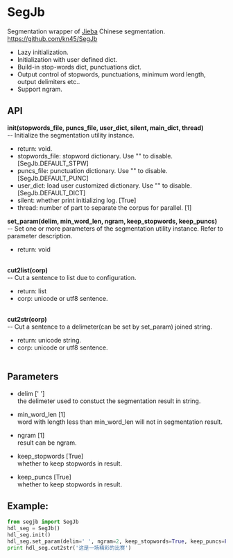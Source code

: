 # SegJb
Segmentation wrapper of [Jieba](https://github.com/fxsjy/jieba) Chinese segmentation.  
https://github.com/kn45/SegJb

- Lazy initialization.  
- Initialization with user defined dict.  
- Build-in stop-words dict, punctuations dict.  
- Output control of stopwords, punctuations, minimum word length, output delimiters etc..  
- Support ngram.  

## API

**init(stopwords_file, puncs_file, user_dict, silent, main_dict, thread)**  
-- Initialize the segmentation utility instance.  
- return: void.  
- stopwords_file: stopword dictionary. Use "" to disable. [SegJb.DEFAULT_STPW]  
- puncs_file: punctuation dictionary. Use "" to disable. [SegJb.DEFAULT_PUNC]  
- user_dict: load user customized dictionary. Use "" to disable. [SegJb.DEFAULT_DICT]  
- silent: whether print initializing log. [True]  
- thread: number of part to separate the corpus for parallel. [1]
  ​

**set_param(delim, min_word_len, ngram, keep_stopwords, keep_puncs)**  
-- Set one or more parameters of the segmentation utility instance. Refer to parameter description.  
- return: void  
  ​

**cut2list(corp)**  
-- Cut a sentence to list due to configuration.  
- return: list<unicode word>  
- corp: unicode or utf8 sentence.  
  ​

**cut2str(corp)**  
-- Cut a sentence to a delimeter(can be set by set_param) joined string.  
- return: unicode string.  
- corp: unicode or utf8 sentence.  
  ​

## Parameters

- delim [' ']  
  the delimeter used to constuct the segmentation result in string.  

- min_word_len [1]  
  word with length less than min_word_len will not in segmentation result.  

- ngram [1]  
  result can be ngram.  

- keep_stopwords [True]  
  whether to keep stopwords in result.  

- keep_puncs [True]  
  whether to keep stopwords in result.  


## Example:

```python
from segjb import SegJb
hdl_seg = SegJb()
hdl_seg.init()
hdl_seg.set_param(delim=' ', ngram=2, keep_stopwords=True, keep_puncs=False)
print hdl_seg.cut2str('这是一场精彩的比赛')
```
